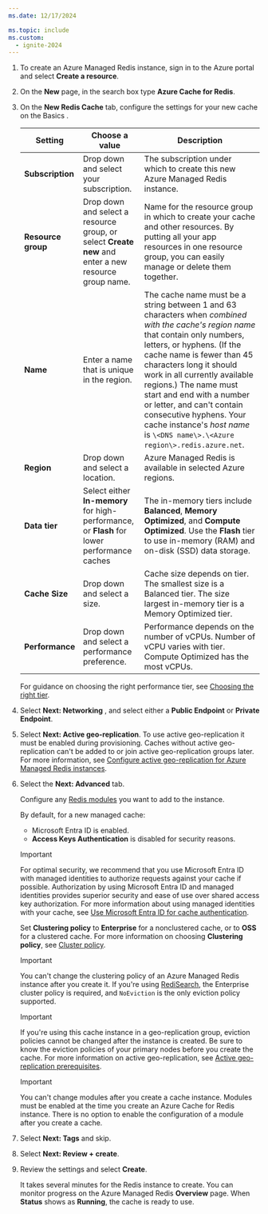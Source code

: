 ```yaml
---
ms.date: 12/17/2024

ms.topic: include
ms.custom:
  - ignite-2024
---
```


1. To create an Azure Managed Redis instance, sign in to the Azure portal and select **Create a resource**.

1. On the **New** page, in the search box type **Azure Cache for Redis**.
  
1. On the **New Redis Cache** tab, configure the settings for your new cache on the Basics .

   | Setting      |  Choose a value  | Description |
   | ------------ |  ------- | -------------------------------------------------- |
   | **Subscription** | Drop down and select your subscription. | The subscription under which to create this new Azure Managed Redis instance. |
   | **Resource group** | Drop down and select a resource group, or select **Create new** and enter a new resource group name. | Name for the resource group in which to create your cache and other resources. By putting all your app resources in one resource group, you can easily manage or delete them together. |
   | **Name** | Enter a name that is unique in the region. | The cache name must be a string between 1 and 63 characters when _combined with the cache's region name_ that contain only numbers, letters, or hyphens. (If the cache name is fewer than 45 characters long it should work in all currently available regions.) The name must start and end with a number or letter, and can't contain consecutive hyphens. Your cache instance's _host name_ is `\<DNS name\>.\<Azure region\>.redis.azure.net`. |
   | **Region** | Drop down and select a location. | Azure Managed Redis is available in selected Azure regions. |
   | **Data tier** | Select either **In-memory** for high-performance, or **Flash** for lower performance caches  | The in-memory tiers include **Balanced**, **Memory Optimized**, and **Compute Optimized**. Use the **Flash** tier to use in-memory (RAM) and on-disk (SSD) data storage. |
   | **Cache Size** | Drop down and select a size. | Cache size depends on tier. The smallest size is a Balanced tier. The size largest in-memory tier is a Memory Optimized tier. |
   | **Performance** | Drop down and select a performance preference. | Performance depends on the number of vCPUs. Number of vCPU varies with tier. Compute Optimized has the most vCPUs. | 

    For guidance on choosing the right performance tier, see [Choosing the right tier](../overview.md#choosing-the-right-tier).
   <!-- :::image type="content" source="media/managed-redis-create/managed-redis-new-cache-basics.png" alt-text="Screenshot showing the Azure Managed Redis Basics tab."::: -->

1. Select **Next: Networking** , and select either a **Public Endpoint** or **Private Endpoint**.

1. Select **Next: Active geo-replication**. To use active geo-replication it must be enabled during provisioning. Caches without active geo-replication can't be added to or join active geo-replication groups later. For more information, see [Configure active geo-replication for Azure Managed Redis instances](../how-to-active-geo-replication.md).

1. Select the **Next: Advanced** tab.

   Configure any [Redis modules](../redis-modules.md) you want to add to the instance.

   By default, for a new managed cache:
     - Microsoft Entra ID is enabled.
     - **Access Keys Authentication** is disabled for security reasons.

   > [!IMPORTANT]
   > For optimal security, we recommend that you use Microsoft Entra ID with managed identities to authorize requests against your cache if possible. Authorization by using Microsoft Entra ID and managed identities provides superior security and ease of use over shared access key authorization. For more information about using managed identities with your cache, see [Use Microsoft Entra ID for cache authentication](/azure/azure-cache-for-redis/cache-azure-active-directory-for-authentication).

   Set **Clustering policy** to **Enterprise** for a nonclustered cache, or to **OSS** for a clustered cache. For more information on choosing **Clustering policy**, see [Cluster policy](../architecture.md#cluster-policies).

   <!-- :::image type="content" source="media/managed-redis-create/managed-redis-advanced-settings.png" alt-text="Screenshot that shows the Azure Managed Redis Advanced tab."::: -->

   > [!IMPORTANT]
   > You can't change the clustering policy of an Azure Managed Redis instance after you create it. If you're using [RediSearch](../redis-modules.md#redisearch), the Enterprise cluster policy is required, and `NoEviction` is the only eviction policy supported.
   >

   > [!IMPORTANT]
   > If you're using this cache instance in a geo-replication group, eviction policies cannot be changed after the instance is created. Be sure to know the eviction policies of your primary nodes before you create the cache. For more information on active geo-replication, see [Active geo-replication prerequisites](../how-to-active-geo-replication.md#active-geo-replication-prerequisites).
   >

   > [!IMPORTANT]
   > You can't change modules after you create a cache instance. Modules must be enabled at the time you create an Azure Cache for Redis instance. There is no option to enable the configuration of a module after you create a cache.
   >

1. Select **Next: Tags** and skip.

1. Select **Next: Review + create**.

1. Review the settings and select **Create**.

   It takes several minutes for the Redis instance to create. You can monitor progress on the Azure Managed Redis **Overview** page. When **Status** shows as **Running**, the cache is ready to use.
